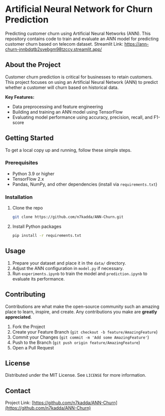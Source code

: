 # Artificial Neural Network for Churn Prediction

Predicting customer churn using Artificial Neural Networks (ANN). This repository contains code to train and evaluate an ANN model for predicting customer churn based on telecom dataset.
Streamlit Link: https://ann-churn-jnnbdqtb2svebgm98tzccy.streamlit.app/
## About the Project

Customer churn prediction is critical for businesses to retain customers. This project focuses on using an Artificial Neural Network (ANN) to predict whether a customer will churn based on historical data.

**Key Features:**
- Data preprocessing and feature engineering
- Building and training an ANN model using TensorFlow
- Evaluating model performance using accuracy, precision, recall, and F1-score

## Getting Started

To get a local copy up and running, follow these simple steps.

### Prerequisites

- Python 3.9 or higher
- TensorFlow 2.x
- Pandas, NumPy, and other dependencies (install via `requirements.txt`)

### Installation

1. Clone the repo
   ```sh
   git clone https://github.com/n7kadda/ANN-Churn.git
   ```
2. Install Python packages
   ```sh
   pip install -r requirements.txt
   ```

## Usage

1. Prepare your dataset and place it in the `data/` directory.
2. Adjust the ANN configuration in `model.py` if necessary.
3. Run `experiments.ipynb` to train the model and `prediction.ipynb` to evaluate its performance.


## Contributing

Contributions are what make the open-source community such an amazing place to learn, inspire, and create. Any contributions you make are **greatly appreciated**.

1. Fork the Project
2. Create your Feature Branch (`git checkout -b feature/AmazingFeature`)
3. Commit your Changes (`git commit -m 'Add some AmazingFeature'`)
4. Push to the Branch (`git push origin feature/AmazingFeature`)
5. Open a Pull Request

## License

Distributed under the MIT License. See `LICENSE` for more information.

## Contact

Project Link: [https://github.com/n7kadda/ANN-Churn](https://github.com/n7kadda/ANN-Churn)
